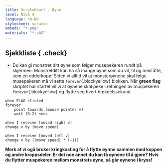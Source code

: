 ```yaml
---
title: Scratchkort - Øyne
level: Nivå 4
language: nb-NO
stylesheet: scratch
embeds: "*.png"
materials: "*.sb2"
...
```


## Sjekkliste { .check}

+ Du kan gi monstret ditt øyne som følger musepekeren rundt på skjermen. Monstretditt kan ha så mange øyne som du vil, til og med åtte, som en edderkopp! Siden vi alltid vil at monsterøynene skal følge musepekeren må vi sette `forever`{.blockyellow} blokken. Når **green flag** skriptet har startet vil vi at øynene skal peke i retningen av muspekeren `forever`{.blockyellow} og flytte seg hvert brøkdelssekund.

```blocks
when FLAG clicked
forever
	point towards [mouse pointer v]
	wait (0.2) secs

when I receive [moved right v]
change x by (move speed)

when I receive [moved left v]
change x by ((move speed) * (-1))
```

**Merk at vi ogå bruker kringkasting for å flytte øynne sammen med koppen og andre kroppsdeler. Er det noe annet du kan få øynene til å gjøre? Hvis du flytter muspekeren mellom monstrets øyne, så går øynene i kryss!**
